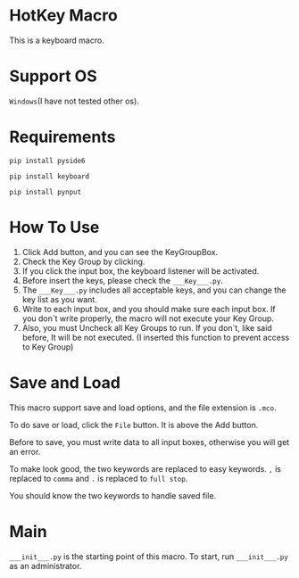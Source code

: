 # HotKey Macro
This is a keyboard macro.
# Support OS
`Windows`(I have not tested other os).
# Requirements
`pip install pyside6`

`pip install keyboard`

`pip install pynput`
# How To Use
1. Click Add button, and you can see the KeyGroupBox.
2. Check the Key Group by clicking.
3. If you click the input box, the keyboard listener will be activated.
4. Before insert the keys, please check the `___Key___.py`.
5. The `___Key___.py` includes all acceptable keys, and you can change the key list
as you want.
6. Write to each input box, and you should make sure each input box. If you
don`t write properly, the macro will not execute your Key Group.
7. Also, you must Uncheck all Key Groups to run. If you don`t,
like said before, It will be not executed. (I inserted this function to prevent access to Key Group)

# Save and Load
This macro support save and load options, and the file extension is `.mco`.

To do save or load, click the `File` button. It is above the Add button.

Before to save, you must write data to all input boxes, otherwise you will get an error.

To make look good, the two keywords are replaced to easy keywords. `,` is replaced to `comma` and `.` is replaced to `full stop`.

You should know the two keywords to handle saved file.

# Main
`___init___.py` is the starting point of this macro. To start, run `___init___.py` as an administrator.